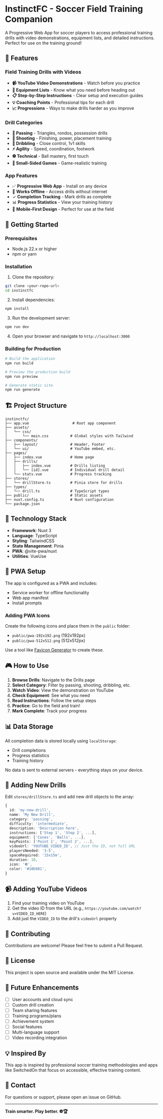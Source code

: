 # InstinctFC - Soccer Field Training Companion

A Progressive Web App for soccer players to access professional training drills with video demonstrations, equipment lists, and detailed instructions. Perfect for use on the training ground!

## 🎯 Features

### Field Training Drills with Videos
- **📹 YouTube Video Demonstrations** - Watch before you practice
- **🎒 Equipment Lists** - Know what you need before heading out
- **📋 Step-by-Step Instructions** - Clear setup and execution guides
- **💡 Coaching Points** - Professional tips for each drill
- **📈 Progressions** - Ways to make drills harder as you improve

### Drill Categories
- **🔺 Passing** - Triangles, rondos, possession drills
- **🥅 Shooting** - Finishing, power, placement training
- **🎯 Dribbling** - Close control, 1v1 skills
- **⚡ Agility** - Speed, coordination, footwork
- **⚽ Technical** - Ball mastery, first touch
- **🏃 Small-Sided Games** - Game-realistic training

### App Features
- ✅ **Progressive Web App** - Install on any device
- 📱 **Works Offline** - Access drills without internet
- ✓ **Completion Tracking** - Mark drills as complete
- 📊 **Progress Statistics** - View your training history
- 🎨 **Mobile-First Design** - Perfect for use at the field

## 🚀 Getting Started

### Prerequisites
- Node.js 22.x or higher
- npm or yarn

### Installation

1. Clone the repository:
```bash
git clone <your-repo-url>
cd instinctfc
```

2. Install dependencies:
```bash
npm install
```

3. Run the development server:
```bash
npm run dev
```

4. Open your browser and navigate to `http://localhost:3000`

### Building for Production

```bash
# Build the application
npm run build

# Preview the production build
npm run preview

# Generate static site
npm run generate
```

## 🏗️ Project Structure

```
instinctfc/
├── app.vue                    # Root app component
├── assets/
│   └── css/
│       └── main.css          # Global styles with Tailwind
├── components/
│   ├── layout/               # Header, Footer
│   └── ui/                   # YouTube embed, etc.
├── pages/
│   ├── index.vue             # Home page
│   ├── drills/
│   │   ├── index.vue         # Drills listing
│   │   └── [id].vue          # Individual drill detail
│   └── stats.vue             # Progress tracking
├── stores/
│   └── drillStore.ts         # Pinia store for drills
├── types/
│   └── drill.ts              # TypeScript types
├── public/                   # Static assets
├── nuxt.config.ts            # Nuxt configuration
└── package.json
```

## 🎨 Technology Stack

- **Framework**: Nuxt 3
- **Language**: TypeScript
- **Styling**: TailwindCSS
- **State Management**: Pinia
- **PWA**: @vite-pwa/nuxt
- **Utilities**: VueUse

## 📱 PWA Setup

The app is configured as a PWA and includes:
- Service worker for offline functionality
- Web app manifest
- Install prompts

### Adding PWA Icons

Create the following icons and place them in the `public` folder:
- `public/pwa-192x192.png` (192x192px)
- `public/pwa-512x512.png` (512x512px)

Use a tool like [Favicon Generator](https://realfavicongenerator.net/) to create these.

## 🎮 How to Use

1. **Browse Drills**: Navigate to the Drills page
2. **Select Category**: Filter by passing, shooting, dribbling, etc.
3. **Watch Video**: View the demonstration on YouTube
4. **Check Equipment**: See what you need
5. **Read Instructions**: Follow the setup steps
6. **Practice**: Go to the field and train!
7. **Mark Complete**: Track your progress

## 📊 Data Storage

All completion data is stored locally using `localStorage`:
- Drill completions
- Progress statistics
- Training history

No data is sent to external servers - everything stays on your device.

## 🔧 Adding New Drills

Edit `stores/drillStore.ts` and add new drill objects to the array:

```typescript
{
  id: 'my-new-drill',
  name: 'My New Drill',
  category: 'passing',
  difficulty: 'intermediate',
  description: 'Description here',
  instructions: ['Step 1', 'Step 2', ...],
  equipment: ['Cones', 'Balls', ...],
  keyPoints: ['Point 1', 'Point 2', ...],
  videoUrl: 'YOUTUBE_VIDEO_ID', // Just the ID, not full URL
  playersNeeded: '3-5',
  spaceRequired: '15x15m',
  duration: 10,
  icon: '⚽',
  color: '#10b981',
}
```

## 📹 Adding YouTube Videos

1. Find your training video on YouTube
2. Get the video ID from the URL (e.g., `https://youtube.com/watch?v=VIDEO_ID_HERE`)
3. Add just the `VIDEO_ID` to the drill's `videoUrl` property

## 🤝 Contributing

Contributions are welcome! Please feel free to submit a Pull Request.

## 📝 License

This project is open source and available under the MIT License.

## 🎯 Future Enhancements

- [ ] User accounts and cloud sync
- [ ] Custom drill creation
- [ ] Team sharing features
- [ ] Training programs/plans
- [ ] Achievement system
- [ ] Social features
- [ ] Multi-language support
- [ ] Video recording integration

## 💡 Inspired By

This app is inspired by professional soccer training methodologies and apps like SwitchedOn that focus on accessible, effective training content.

## 📧 Contact

For questions or support, please open an issue on GitHub.

---

**Train smarter. Play better. ⚽🏆**
